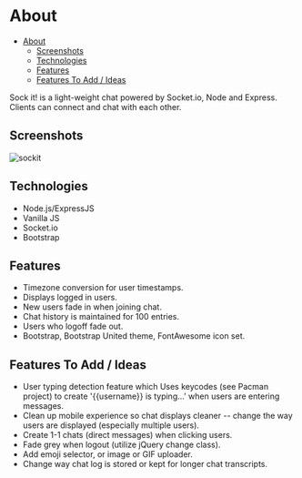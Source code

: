 # About

- [About](#about)
  - [Screenshots](#screenshots)
  - [Technologies](#technologies)
  - [Features](#features)
  - [Features To Add / Ideas](#features-to-add--ideas)

Sock it! is a light-weight chat powered by Socket.io, Node and Express. Clients can connect and chat with each other.

## Screenshots

![sockit](https://user-images.githubusercontent.com/20636750/108618510-ced08d80-73d3-11eb-98e2-c70444995ce5.png)

## Technologies

- Node.js/ExpressJS
- Vanilla JS
- Socket.io
- Bootstrap

## Features

- Timezone conversion for user timestamps.
- Displays logged in users.
- New users fade in when joining chat.
- Chat history is maintained for 100 entries.
- Users who logoff fade out.
- Bootstrap, Bootstrap United theme, FontAwesome icon set.

## Features To Add / Ideas

- User typing detection feature which Uses keycodes (see Pacman project) to create '{{username}} is typing...' when users are entering messages.
- Clean up mobile experience so chat displays cleaner -- change the way users are displayed (especially multiple users).
- Create 1-1 chats (direct messages) when clicking users.
- Fade grey when logout (utilize jQuery change class).
- Add emoji selector, or image or GIF uploader.
- Change way chat log is stored or kept for longer chat transcripts.
